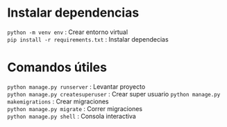# Instalar dependencias
`python -m venv env` :  Crear entorno virtual  
`pip install -r requirements.txt` : Instalar dependecias  


# Comandos útiles
`python manage.py runserver` : Levantar proyecto  
`python manage.py createsuperuser` : Crear super usuario
`python manage.py makemigrations` : Crear migraciones  
`python manage.py migrate` : Correr migraciones  
`python manage.py shell` : Consola interactiva  


